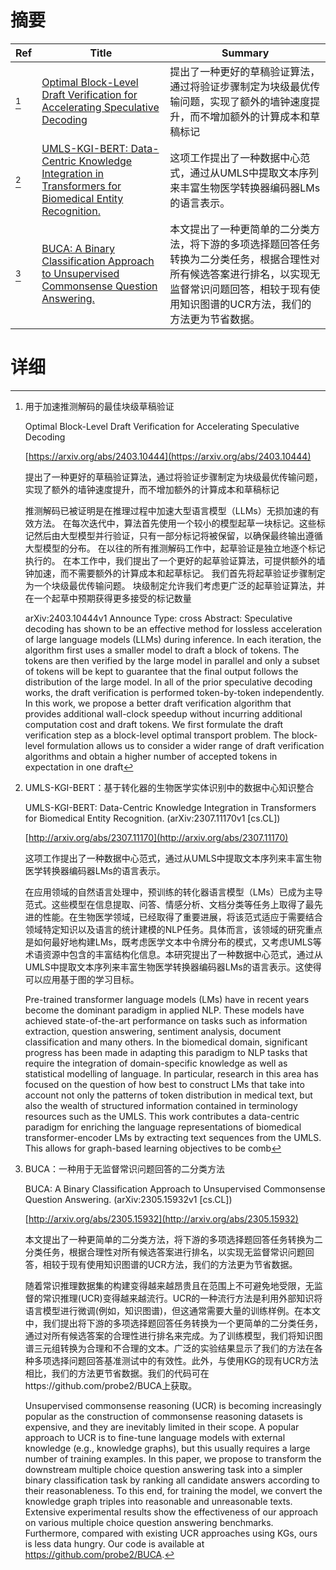 # 摘要

| Ref | Title | Summary |
| --- | --- | --- |
| [^1] | [Optimal Block-Level Draft Verification for Accelerating Speculative Decoding](https://arxiv.org/abs/2403.10444) | 提出了一种更好的草稿验证算法，通过将验证步骤制定为块级最优传输问题，实现了额外的墙钟速度提升，而不增加额外的计算成本和草稿标记 |
| [^2] | [UMLS-KGI-BERT: Data-Centric Knowledge Integration in Transformers for Biomedical Entity Recognition.](http://arxiv.org/abs/2307.11170) | 这项工作提出了一种数据中心范式，通过从UMLS中提取文本序列来丰富生物医学转换器编码器LMs的语言表示。 |
| [^3] | [BUCA: A Binary Classification Approach to Unsupervised Commonsense Question Answering.](http://arxiv.org/abs/2305.15932) | 本文提出了一种更简单的二分类方法，将下游的多项选择题回答任务转换为二分类任务，根据合理性对所有候选答案进行排名，以实现无监督常识问题回答，相较于现有使用知识图谱的UCR方法，我们的方法更为节省数据。 |

# 详细

[^1]: 用于加速推测解码的最佳块级草稿验证

    Optimal Block-Level Draft Verification for Accelerating Speculative Decoding

    [https://arxiv.org/abs/2403.10444](https://arxiv.org/abs/2403.10444)

    提出了一种更好的草稿验证算法，通过将验证步骤制定为块级最优传输问题，实现了额外的墙钟速度提升，而不增加额外的计算成本和草稿标记

    

    推测解码已被证明是在推理过程中加速大型语言模型（LLMs）无损加速的有效方法。 在每次迭代中，算法首先使用一个较小的模型起草一块标记。这些标记然后由大型模型并行验证，只有一部分标记将被保留，以确保最终输出遵循大型模型的分布。 在以往的所有推测解码工作中，起草验证是独立地逐个标记执行的。 在本工作中，我们提出了一个更好的起草验证算法，可提供额外的墙钟加速，而不需要额外的计算成本和起草标记。 我们首先将起草验证步骤制定为一个块级最优传输问题。 块级制定允许我们考虑更广泛的起草验证算法，并在一个起草中预期获得更多接受的标记数量

    arXiv:2403.10444v1 Announce Type: cross  Abstract: Speculative decoding has shown to be an effective method for lossless acceleration of large language models (LLMs) during inference. In each iteration, the algorithm first uses a smaller model to draft a block of tokens. The tokens are then verified by the large model in parallel and only a subset of tokens will be kept to guarantee that the final output follows the distribution of the large model. In all of the prior speculative decoding works, the draft verification is performed token-by-token independently. In this work, we propose a better draft verification algorithm that provides additional wall-clock speedup without incurring additional computation cost and draft tokens. We first formulate the draft verification step as a block-level optimal transport problem. The block-level formulation allows us to consider a wider range of draft verification algorithms and obtain a higher number of accepted tokens in expectation in one draft 
    
[^2]: UMLS-KGI-BERT：基于转化器的生物医学实体识别中的数据中心知识整合

    UMLS-KGI-BERT: Data-Centric Knowledge Integration in Transformers for Biomedical Entity Recognition. (arXiv:2307.11170v1 [cs.CL])

    [http://arxiv.org/abs/2307.11170](http://arxiv.org/abs/2307.11170)

    这项工作提出了一种数据中心范式，通过从UMLS中提取文本序列来丰富生物医学转换器编码器LMs的语言表示。

    

    在应用领域的自然语言处理中，预训练的转化器语言模型（LMs）已成为主导范式。这些模型在信息提取、问答、情感分析、文档分类等任务上取得了最先进的性能。在生物医学领域，已经取得了重要进展，将该范式适应于需要结合领域特定知识以及语言的统计建模的NLP任务。具体而言，该领域的研究重点是如何最好地构建LMs，既考虑医学文本中令牌分布的模式，又考虑UMLS等术语资源中包含的丰富结构化信息。本研究提出了一种数据中心范式，通过从UMLS中提取文本序列来丰富生物医学转换器编码器LMs的语言表示。这使得可以应用基于图的学习目标。

    Pre-trained transformer language models (LMs) have in recent years become the dominant paradigm in applied NLP. These models have achieved state-of-the-art performance on tasks such as information extraction, question answering, sentiment analysis, document classification and many others. In the biomedical domain, significant progress has been made in adapting this paradigm to NLP tasks that require the integration of domain-specific knowledge as well as statistical modelling of language. In particular, research in this area has focused on the question of how best to construct LMs that take into account not only the patterns of token distribution in medical text, but also the wealth of structured information contained in terminology resources such as the UMLS. This work contributes a data-centric paradigm for enriching the language representations of biomedical transformer-encoder LMs by extracting text sequences from the UMLS. This allows for graph-based learning objectives to be comb
    
[^3]: BUCA：一种用于无监督常识问题回答的二分类方法

    BUCA: A Binary Classification Approach to Unsupervised Commonsense Question Answering. (arXiv:2305.15932v1 [cs.CL])

    [http://arxiv.org/abs/2305.15932](http://arxiv.org/abs/2305.15932)

    本文提出了一种更简单的二分类方法，将下游的多项选择题回答任务转换为二分类任务，根据合理性对所有候选答案进行排名，以实现无监督常识问题回答，相较于现有使用知识图谱的UCR方法，我们的方法更为节省数据。

    

    随着常识推理数据集的构建变得越来越昂贵且在范围上不可避免地受限，无监督的常识推理(UCR)变得越来越流行。UCR的一种流行方法是利用外部知识将语言模型进行微调(例如，知识图谱)，但这通常需要大量的训练样例。在本文中，我们提出将下游的多项选择题回答任务转换为一个更简单的二分类任务，通过对所有候选答案的合理性进行排名来完成。为了训练模型，我们将知识图谱三元组转换为合理和不合理的文本。广泛的实验结果显示了我们的方法在各种多项选择问题回答基准测试中的有效性。此外，与使用KG的现有UCR方法相比，我们的方法更节省数据。我们的代码可在https://github.com/probe2/BUCA上获取。

    Unsupervised commonsense reasoning (UCR) is becoming increasingly popular as the construction of commonsense reasoning datasets is expensive, and they are inevitably limited in their scope. A popular approach to UCR is to fine-tune language models with external knowledge (e.g., knowledge graphs), but this usually requires a large number of training examples. In this paper, we propose to transform the downstream multiple choice question answering task into a simpler binary classification task by ranking all candidate answers according to their reasonableness. To this end, for training the model, we convert the knowledge graph triples into reasonable and unreasonable texts. Extensive experimental results show the effectiveness of our approach on various multiple choice question answering benchmarks. Furthermore, compared with existing UCR approaches using KGs, ours is less data hungry. Our code is available at https://github.com/probe2/BUCA.
    

